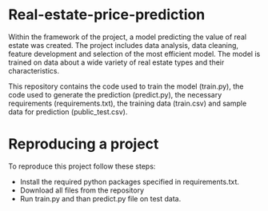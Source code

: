# Real-estate-price-prediction
Within the framework of the project, a model predicting the value of real estate was created. The project includes data analysis, data cleaning, feature development and selection of the most efficient model. The model is trained on data about a wide variety of real estate types and their characteristics. 

This repository contains the code used to train the model (train.py), the code used to generate the prediction (predict.py), the necessary requirements (requirements.txt), the training data (train.csv) and sample data for prediction (public_test.csv).

# Reproducing a project
To reproduce this project follow these steps:
+ Install the required python packages specified in requirements.txt.
+ Download all files from the repository
+ Run train.py and than predict.py file on test data.
